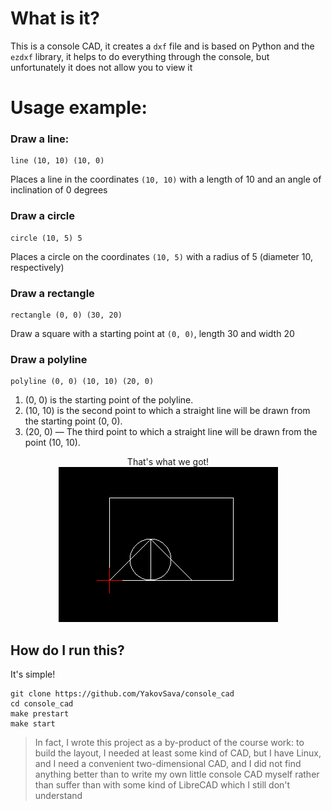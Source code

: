 # What is it?

This is a console CAD, it creates a `dxf` file and is based on Python and the `ezdxf` library, it helps to do everything through the console, but unfortunately it does not allow you to view it

# Usage example:

### Draw a line:
```cad
line (10, 10) (10, 0)
```
Places a line in the coordinates `(10, 10)` with a length of 10 and an angle of inclination of 0 degrees

### Draw a circle

```cad
circle (10, 5) 5
```
Places a circle on the coordinates `(10, 5)` with a radius of 5 (diameter 10, respectively)

### Draw a rectangle
```cad
rectangle (0, 0) (30, 20)
```
Draw a square with a starting point at `(0, 0)`, length 30 and width 20

### Draw a polyline
```cad
polyline (0, 0) (10, 10) (20, 0)
```
1. (0, 0) is the starting point of the polyline.
2. (10, 10) is the second point to which a straight line will be drawn from the starting point (0, 0).
3. (20, 0) — The third point to which a straight line will be drawn from the point (10, 10).

<div align="center">
    That's what we got!
    <br>
    <img src="https://raw.githubusercontent.com/YakovSava/console_cad/refs/heads/main/readme_example.png">
</div>

## How do I run this?

It's simple!
```shell
git clone https://github.com/YakovSava/console_cad
cd console_cad
make prestart
make start
```

<blockquote>In fact, I wrote this project as a by-product of the course work: to build the layout, I needed at least some kind of CAD, but I have Linux, and I need a convenient two-dimensional CAD, and I did not find anything better than to write my own little console CAD myself rather than suffer than with some kind of LibreCAD which I still don't understand</blockquote>